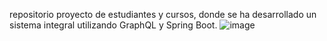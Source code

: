repositorio proyecto de estudiantes y cursos, donde se ha desarrollado un sistema integral utilizando GraphQL y Spring Boot.
![image](https://github.com/ChrisDL34/SpringBoot-GraphQL-StudentsCourses/assets/128629521/3691aacc-954c-47cd-ae47-3962c6018c07)
